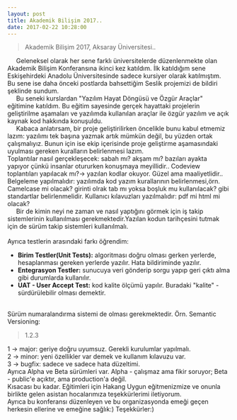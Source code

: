 ```yaml
---
layout: post
title: Akademik Bilişim 2017..
date: 2017-02-22 10:28:00
---
```


<blockquote>
Akademik Bilişim 2017, Aksaray Üniversitesi..<br>
</blockquote>


&nbsp;&nbsp;&nbsp;&nbsp; Geleneksel olarak her sene farklı üniversitelerde düzenlenmekte olan Akademik Bilişim Konferansına ikinci kez katıldım. İlk katıldığım sene Eskişehirdeki Anadolu Üniversitesinde sadece kursiyer olarak katılmıştım. Bu sene ise daha önceki postlarda bahsettiğim Seslik projemizi de bildiri şeklinde sundum. <br>
&nbsp;&nbsp;&nbsp;&nbsp; Bu seneki kurslardan "Yazılım Hayat Döngüsü ve Özgür Araçlar" eğitimine katıldım. Bu eğitim sayesinde gerçek hayattaki projelerin geliştirilme aşamaları ve yazılımda kullanılan araçlar ile özgür yazılım ve açık kaynak kod hakkında konuşuldu. <br>
&nbsp;&nbsp;&nbsp;&nbsp; Kabaca anlatırsam, bir proje geliştirilirken öncelikle bunu kabul etmemiz lazım: yazılımı tek başına yazmak artık mümkün değil, bu yüzden ortak çalışmalıyız. Bunun için ise ekip içerisinde proje geliştirme aşamasındaki uyulması gereken kuralların belirlenmesi lazım.<br>Toplantılar nasıl gerçekleşecek: sabah mı? akşam mı? bazıları ayakta yapıyor çünkü insanlar otururken konuşmaya meyillidir.. Codeview toplantıları yapılacak mı?-> yazılan kodlar okuyor. Güzel ama maaliyetlidir.. Belgeleme yapılmalıdır: yazılımda kod yazım kurallarının belirlenmesi,örn. Camelcase mi olacak? girinti olrak tab mı yoksa boşluk mu kullanılacak? gibi standartlar belirlenmelidir. Kullanıcı kılavuzları yazılmalıdır: pdf mi html mi olacak?<br>
&nbsp;&nbsp;&nbsp;&nbsp; Bir de kimin neyi ne zaman ve nasıl yaptığını görmek için iş takip sistemlerinin kullanılması gerekmektedir.Yazılan kodun tarihçesini tutmak için de sürüm takip sistemleri kullanılmalı.<br><br>
Ayrıca testlerin arasındaki farkı öğrendim:<br>
- <b><b>Birim Testler(Unit Tests):</b></b> algoritması doğru olması gerken yerlerde, hesaplanması gereken yerlerde yazılır. Hata bildiriminde yazılır.<br>
- <b><b>Entegrasyon Testler:</b></b> sunucuya veri gönderip sorgu yapıp geri çıktı alma gibi durumlarda kullanılır.<br>
- <b><b>UAT - User Accept Test:</b></b> kod kalite ölçümü yapılır. Buradaki "kalite" - sürdürülebilir olması demektir.<br>
<br>
Sürüm numaralandırma sistemi de olması gerekmektedir. Örn. Semantic Versioning:<br>
<blockquote>
1.2.3
</blockquote>
1 -> major: geriye doğru uyumsuz. Gerekli kurulumlar yapılmalı.<br>
2 -> minor: yeni özellikler var demek ve kullanım kılavuzu var.<br>
3 -> bugfix: sadece ve sadece hata düzeltimi. <br>
Ayrıca Alpha ve Beta sürümleri var. Alpha - çalışmaz ama fikir soruyor; Beta - public'e açıktır, ama production'a değil.<br>
Kısacası bu kadar. Eğitimleri için Hakang Uygun eğitmenizmize ve onunla birlikte gelen asistan hocalarımıza teşekkürlerimi iletiyorum.<br>
Ayrıca bu konferansı düzenleyen ve bu organizasyonda emeği geçen herkesin ellerine ve emeğine sağlık:) Teşekkürler:)




